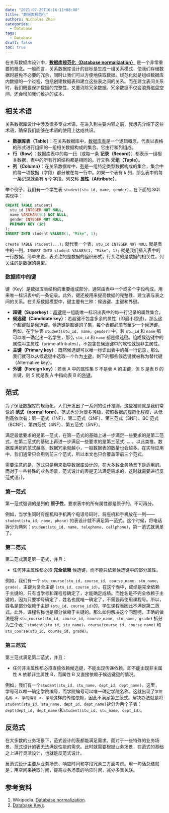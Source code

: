 ```yaml
---
date: "2021-07-29T16:16:11+08:00"
title: "数据库规范化"
authors: Nicholas Zhan
categories:
  - Database
tags:
  - Database
draft: false
toc: true
---
```


在关系数据库设计中，**[数据库规范化（Database normalization）](https://en.wikipedia.org/wiki/Database_normalization)** 是一个非常重要的概念。一般而言，关系数据库设计的目标是生成一组关系模式，使我们存储数据时避免不必要的冗余，同时让我们可以方便地获取数据。规范化就是组织数据库内数据的一个过程，包括创建数据表和建立这些表之间的关系。而在建立表间关系时，我们既要保护数据的完整性，又要消除冗余数据。冗余数据不仅会浪费磁盘空间，还会增加我们维护的成本。

## 相关术语

关系数据库设计中涉及很多专业术语，在进入到主要内容之前，我想先介绍下这些术语，确保我们能够在术语的使用上达成共识。

* **数据库表（Table）**：在关系数据库中，[数据库表](https://en.wikipedia.org/wiki/Table_(database))是一个逻辑概念，代表以表格的形式进行组织的一组相关数据构成的集合。它由行和列组成。
* **行（Row）**：数据库表中的每一[行](https://en.wikipedia.org/wiki/Row_(database))（或每一条 **记录（Record）**）都表示一组相关数据，表中的所有行的结构都是相同的。行又称 **元组（Tuple）**。
* **列（Column）**：在关系数据库中，[列](https://en.wikipedia.org/wiki/Column_(database))是一组特定类型数据构成的集合，集合中的每一项数据（字段）都分散在每一行中。如果一个表有 `N` 列，那么表中的每一条记录就会有 `N` 个字段。列又称 **属性（Attribute）**。

举个例子，我们有一个学生表 `student(stu_id, name, gender)`，在下面的 SQL 实现中：

```SQL
CREATE TABLE student(
  stu_id INTEGER NOT NULL,
  name VARCHAR(50) NOT NULL,
  gender INTEGER NOT NULL,
  PRIMARY KEY (id)
);
INSERT INTO student VALUES(1, "Mike", 1);
```

`create TABLE student(...);` 就代表一个表，`stu_id INTEGER NOT NULL` 就是表中的一列，`INSERT INTO student VALUES(1, "Mike", 1);` 就是我们插入表中的一行数据。简单来说，表关注的是数据的组织形式，行关注的是数据的相关性，列关注的是数据的类型。

### 数据库中的键

键（Key）是数据库表结构的重要组成部分，通常由表中一个或多个字段构成，用来唯一标识表中的一条记录。此外，键还被用来提高数据的完整性，建立表与表之间的关系。在关系数据模型中，键主要有三种：候选键、主键和外键。

* **超键（Superkey）**：[超键](https://en.wikipedia.org/wiki/Superkey)是一组能唯一标识出表中的每一行记录的属性集合。
* **候选键（Candidate key）**：若超键不包含多余的属性（即最小超键），那么这个超键就是[候选键](https://en.wikipedia.org/wiki/Candidate_key)。候选键是超键的子集，每个表都必须有至少一个候选键。例如，在学生表 `student(stu_id, name, gender)` 中，若 `stu_id` 和 `name` 都可以唯一确定出一名学生，那么 `stu_id` 和 `name` 都是候选键。组成候选键中的属性叫主属性（prime attributes），不包含在候选键中的属性就是非主属性。
* **主键（Primary key）**：既然候选键可以唯一标识出表中的每一行记录，那么我们就可以从候选键中选取一个作为[主键](https://en.wikipedia.org/wiki/Primary_key)，剩下的那些候选键就被称为替代键（Alternative key）。
* **外键（Foreign key）**：若表 A 中的属性集 S 不是表 A 的主键，但 S 是表 B 的主键，则 S 就是表 A 中指向表 B 的[外键](https://en.wikipedia.org/wiki/Foreign_key)。

## 范式

为了保证数据库的规范化，人们开发出了一系列的设计准则。这些准则就是我们常说的 **范式（normal form）**。范式也分为很多等级，按照数据的规范化程度，从低到高依次有：第一范式（1NF）、第二范式（2NF）、第三范式（3NF）、BC 范式（BCNF）、第四范式（4NF）、第五范式（5NF）。

满足最低要求的是第一范式，在第一范式的基础上进一步满足一些要求的是第二范式，在第二范式的基础上再进一步满足一些要求的是第三范式……，以此类推。数据库满足的范式越高，数据冗余就越小，一般数据表的数量也会越多。在实际应用中，我们通常只会用到前三个范式，所以本文也只会覆盖带前三个范式。

需要注意的是，范式只是用来指导数据库设计的，在大多数业务场景下是适用的。而对于一些特殊的业务场景，范式设计的表是无法满足需求的，这时就需要进行反范式设计。

### 第一范式

第一范式强调的是列的 **原子性**，要求表中的所有属性都是原子的，不可再分。

例如，当学生同时有座机和手机两个电话号码时，将座机和手机放在一列——`student(stu_id, name, phone)` 的表设计就不满足第一范式。这个时候，将电话拆分为两列：`student(stu_id, name, telephone, cellphone)`，第一范式就满足了。

### 第二范式

第二范式满足第一范式，并且：
* 任何非主属性都必须 **完全依赖** 候选键，而不能只依赖候选键中的部分属性。

例如，我们有一个 `stu_course(stu_id, course_id, course_name, stu_name, grade)`，主键为复合主键 `(stu_id, course_id)`。在这个表中，成绩是完全依赖于主键的，只有当学号和课程号确定了，才能确定成绩。而姓名是不完全依赖于主键的，因为只要学号确定了，姓名也就唯一确定了，不需要再使用课程号。所以，姓名是部分依赖于主键 `(stu_id, course_id)`的，学生课程表因此不满足第二范式。此外，课程名称也是部分依赖于主键的。那么如何解决这个问题呢，正确的做法是将 `stu_course(stu_id, course_id, course_name, stu_name, grade)` 拆分为三个表：`student(stu_id, stu_name)`、`course(course_id, course_name)` 和 `stu_course(stu_id, course_id, grade)`。

### 第三范式

第三范式满足第二范式，并且：
* 任何非主属性都必须直接依赖候选键，不能出现传递依赖。即不能出现非主属性 A 依赖非主属性 B，而属性 B 又直接依赖于候选键键的情况。

例如，我们有一个`student(stu_id, stu_name, dept_id, dept_name)`。这里，学号可以唯一确定学院编号，而学院编号可以唯一确定学院名称。这就出现了`学院名称 <- 学院编号 <- 学号`这样的传递依赖，因此不满足第三范式。解决办法就是将`student(stu_id, stu_name, dept_id, dept_name)`拆分为两个子表：`dept(dept_id, dept_name)`和`student(stu_id, stu_name, dept_id)`。

## 反范式

在大多数的业务场景下，范式设计的表都能满足需求。而对于一些特殊的业务场景，范式设计的表无法满足性能的需求。此时就需要根据业务场景，在范式的基础之上进行灵活设计，也就是反范式设计。


反范式设计主要从业务场景、响应时间和字段冗余三方面考虑。用一句话总结就是：用空间来换取时间，提高业务场景的响应时间，减少多表关联。

## 参考资料

1. Wikipedia. [Database normalization](https://en.wikipedia.org/wiki/Database_normalization).
2. [Database Keys](http://rdbms.opengrass.net/2_Database%20Design/2.1_TermsOfReference/2.1.2_Keys.html).

